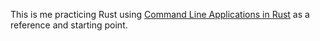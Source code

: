 This is me practicing Rust using [Command Line Applications in Rust](https://rust-cli.github.io/book/) as a reference and starting point.

